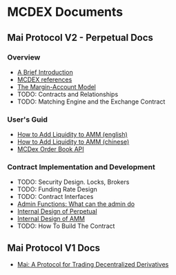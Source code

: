 # MCDEX Documents

## Mai Protocol V2 - Perpetual Docs

### Overview
* [A Brief Introduction](en/perpetual-brief-introduction.md)
* [MCDEX references](https://mcdex.io/references/Perpetual)
* [The Margin-Account Model](en/margin-account-model.md)
* TODO: Contracts and Relationships
* TODO: Matching Engine and the Exchange Contract

### User's Guid
* [How to Add Liquidity to AMM (english)](en/how-to-add-liquidity-to-amm.md)
* [How to Add Liquidity to AMM (chinese)](cn/how-to-add-liquidity-to-amm.md)
* [MCDex Order Book API](https://mcdex.io/doc/api)

### Contract Implementation and Development
* TODO: Security Design. Locks, Brokers
* TODO: Funding Rate Design
* TODO: Contract Interfaces
* [Admin Functions: What can the admin do](en/perpetual-admin-functions.md)
* [Internal Design of Perpetual](en/internal-perpetual.md)
* [Internal Design of AMM](en/internal-amm.md)
* TODO: How To Build The Contract

## Mai Protocol V1 Docs

* [Mai: A Protocol for Trading Decentralized Derivatives](en/mai.md)

